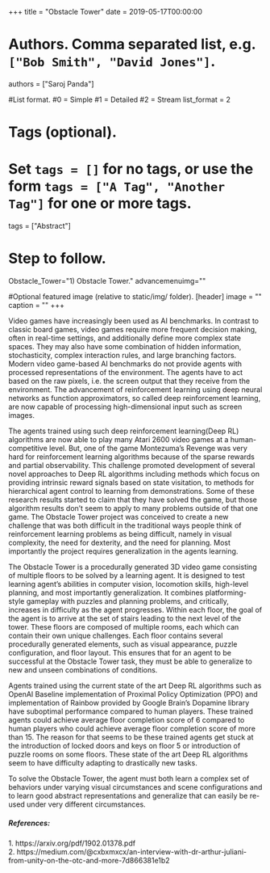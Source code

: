+++
title = "Obstacle Tower" 
date = 2019-05-17T00:00:00

# Authors. Comma separated list, e.g. `["Bob Smith", "David Jones"]`.
authors = ["Saroj Panda"]

#List format.
#0 = Simple
#1 = Detailed
#2 = Stream
list_format = 2

# Tags (optional).
#   Set `tags = []` for no tags, or use the form `tags = ["A Tag", "Another Tag"]` for one or more tags.
tags = ["Abstract"]

# Step to follow.
Obstacle_Tower="1) Obstacle Tower."
advancemenuimg=""


#Optional featured image (relative to static/img/ folder).
[header] 
image = "" 
caption = "" 
+++

Video games have increasingly been used as AI benchmarks. In contrast to classic board games, video games require more frequent decision making, often in real-time settings, and additionally define more complex state spaces. They may also have some combination of hidden information, stochasticity, complex interaction rules, and large branching factors. Modern video game-based AI benchmarks do not provide agents with processed representations of the environment. The agents have to act based on the raw pixels, i.e. the screen output that they receive from the environment. The advancement of reinforcement learning using deep neural networks as function approximators, so called deep reinforcement learning, are now capable of processing high-dimensional input such as screen images. 

The agents trained using such deep reinforcement learning(Deep RL) algorithms are now able to play many Atari 2600 video games at a human-competitive level.  But, one of the game Montezuma’s Revenge was very hard for reinforcement learning algorithms because of the sparse rewards and partial observability. This challenge promoted development of several novel approaches to Deep RL algorithms including methods which focus on providing intrinsic reward signals based on state visitation, to methods for hierarchical agent control to learning from demonstrations. Some of these research results started to claim that they have solved the game, but those algorithm results don’t seem to apply to many problems outside of that one game. The Obstacle Tower project was conceived to create a new challenge that was both difficult in the traditional ways people think of reinforcement learning problems as being difficult, namely in visual complexity, the need for dexterity, and the need for planning. Most importantly the project requires generalization in the agents learning. 

The Obstacle Tower is a procedurally generated 3D video game consisting of multiple floors to be solved by a learning agent. It is designed to test learning agent’s abilities in computer vision, locomotion skills, high-level planning, and most importantly generalization. It combines platforming-style gameplay with puzzles and planning problems, and critically, increases in difficulty as the agent progresses. Within each floor, the goal of the agent is to arrive at the set of stairs leading to the next level of the tower. These floors are composed of multiple rooms, each which can contain their own unique challenges. Each floor contains several procedurally generated elements, such as visual appearance, puzzle configuration, and floor layout. This ensures that for an agent to be successful at the Obstacle Tower task, they must be able to generalize to new and unseen combinations of conditions.

Agents trained using the current state of the art Deep RL algorithms such as OpenAI Baseline implementation of Proximal Policy Optimization (PPO) and implementation of Rainbow provided by Google Brain’s Dopamine library have suboptimal performance compared to human players. These trained agents could achieve average floor completion score of 6 compared to human players who could achieve average floor completion score of more than 15. The reason for that seems to be these trained agents get stuck at the introduction of locked doors and keys on floor 5 or introduction of puzzle rooms on some floors. These state of the art Deep RL algorithms seem to have difficulty adapting to drastically new tasks.
    
To solve the Obstacle Tower, the agent must both learn a complex set of behaviors under varying visual circumstances and scene configurations and to learn good abstract representations and generalize that can easily be re-used under very different circumstances.

<h5> References: </h5>
1.	https://arxiv.org/pdf/1902.01378.pdf  <br>
2.	https://medium.com/@cxbxmxcx/an-interview-with-dr-arthur-juliani-from-unity-on-the-otc-and-more-7d866381e1b2

